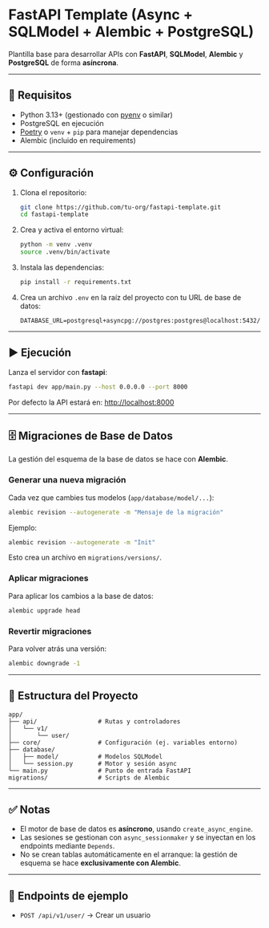 # FastAPI Template (Async + SQLModel + Alembic + PostgreSQL)

Plantilla base para desarrollar APIs con **FastAPI**, **SQLModel**, **Alembic** y **PostgreSQL** de forma **asíncrona**.

---

## 🚀 Requisitos

- Python 3.13+ (gestionado con [pyenv](https://github.com/pyenv/pyenv) o similar)
- PostgreSQL en ejecución
- [Poetry](https://python-poetry.org/) o `venv` + `pip` para manejar dependencias
- Alembic (incluido en requirements)

---

## ⚙️ Configuración

1. Clona el repositorio:

   ```bash
   git clone https://github.com/tu-org/fastapi-template.git
   cd fastapi-template
   ```

2. Crea y activa el entorno virtual:

   ```bash
   python -m venv .venv
   source .venv/bin/activate
   ```

3. Instala las dependencias:

   ```bash
   pip install -r requirements.txt
   ```

4. Crea un archivo `.env` en la raíz del proyecto con tu URL de base de datos:

   ```env
   DATABASE_URL=postgresql+asyncpg://postgres:postgres@localhost:5432/mi_db
   ```

---

## ▶️ Ejecución

Lanza el servidor con **fastapi**:

```bash
fastapi dev app/main.py --host 0.0.0.0 --port 8000
```

Por defecto la API estará en: [http://localhost:8000](http://localhost:8000)

---

## 🗄️ Migraciones de Base de Datos

La gestión del esquema de la base de datos se hace con **Alembic**.

### Generar una nueva migración

Cada vez que cambies tus modelos (`app/database/model/...`):

```bash
alembic revision --autogenerate -m "Mensaje de la migración"
```

Ejemplo:

```bash
alembic revision --autogenerate -m "Init"
```

Esto crea un archivo en `migrations/versions/`.

### Aplicar migraciones

Para aplicar los cambios a la base de datos:

```bash
alembic upgrade head
```

### Revertir migraciones

Para volver atrás una versión:

```bash
alembic downgrade -1
```

---

## 📂 Estructura del Proyecto

```
app/
├── api/                 # Rutas y controladores
│   └── v1/
│       └── user/
├── core/                # Configuración (ej. variables entorno)
├── database/
│   ├── model/           # Modelos SQLModel
│   └── session.py       # Motor y sesión async
└── main.py              # Punto de entrada FastAPI
migrations/              # Scripts de Alembic
```

---

## ✅ Notas

- El motor de base de datos es **asíncrono**, usando `create_async_engine`.
- Las sesiones se gestionan con `async_sessionmaker` y se inyectan en los endpoints mediante `Depends`.
- No se crean tablas automáticamente en el arranque: la gestión de esquema se hace **exclusivamente con Alembic**.

---

## 🔗 Endpoints de ejemplo

- `POST /api/v1/user/` → Crear un usuario
